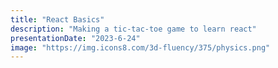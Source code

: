 ```yaml
---
title: "React Basics"
description: "Making a tic-tac-toe game to learn react"
presentationDate: "2023-6-24"
image: "https://img.icons8.com/3d-fluency/375/physics.png"
---
```

